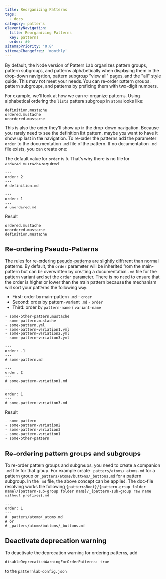 ```yaml
---
title: Reorganizing Patterns
tags:
  - docs
category: patterns
eleventyNavigation:
  title: Reorganizing Patterns
  key: patterns
  order: 80
sitemapPriority: '0.8'
sitemapChangefreq: 'monthly'
---
```


By default, the Node version of Pattern Lab organizes pattern groups, pattern subgroups, and patterns alphabetically when displaying them in the drop-down navigation, pattern subgroup "view all" pages, and the "all" style guide. This may not meet your needs. You can re-order pattern groups, pattern subgroups, and patterns by prefixing them with two-digit numbers.

For example, we'll look at how we can re-organize patterns. Using alphabetical ordering the `lists` pattern subgroup in `atoms` looks like:

```
definition.mustache
ordered.mustache
unordered.mustache
```

This is also the order they'll show up in the drop-down navigation. Because you rarely need to see the definition list pattern, maybe you want to have it show up last in the navigation. To re-order the patterns add the parameter `order` to the documentation `.md` file of the pattern. If no documentation `.md` file exists, you can create one:

The default value for `order` is `0`. That's why there is no file for `ordered.mustache` required.

```
---
order: 2
---
# definition.md
```

```
---
order: 1
---
# unordered.md
```

Result

```
ordered.mustache
unordered.mustache
definition.mustache
```

## Re-ordering Pseudo-Patterns

The rules for re-ordering [pseudo-patterns](/docs/using-pseudo-patterns/) are slightly different than normal patterns. By default, the `order` parameter will be inherited from the main-pattern but can be overwritten by creating a documentation `.md` file for the pattern variant and set the `order` parameter. There is no need to ensure that the order is higher or lower than the main pattern because the mechanism will sort your patterns the following way:

- First: order by main-pattern `.md` - `order`
- Second: order by pattern-variant `.md` - `order`
- Third: order by `pattern-name` / `variant-name`

```
- some-other-pattern.mustache
- some-pattern.mustache
- some-pattern.yml
- some-pattern~variation1.yml
- some-pattern~variation2.yml
- some-pattern~variation3.yml
```

```
---
order: -1
---
# some-pattern.md
```

```
---
order: 2
---
# some-pattern~variation1.md
```

```
---
order: 1
---
# some-pattern~variation3.md
```

Result

```
- some-pattern
- some-pattern-variation2
- some-pattern-variation3
- some-pattern-variation1
- some-other-pattern
```

## Re-ordering pattern groups and subgroups

To re-order pattern groups and subgroups, you need to create a companion `.md` file for that group. For example create `_patters/atoms/_atoms.md` for a pattern group or `_patters/atoms/buttons/_buttons.md` for a pattern subgroup. In the `.md` file, the above concept can be applied. The doc-file resolving works the following `{patternsRoot}/{pattern-group folder name}/{pattern-sub-group folder name}/_{pattern-sub-group raw name without prefixes}.md`


```
---
order: 1
---
# _patters/atoms/_atoms.md
# or
# _patters/atoms/buttons/_buttons.md
```

## Deactivate deprecation warning

To deactivate the deprecation warning for ordering patterns, add

```
disableDeprecationWarningForOrderPatterns: true
```

to the `patternlab-config.json`
